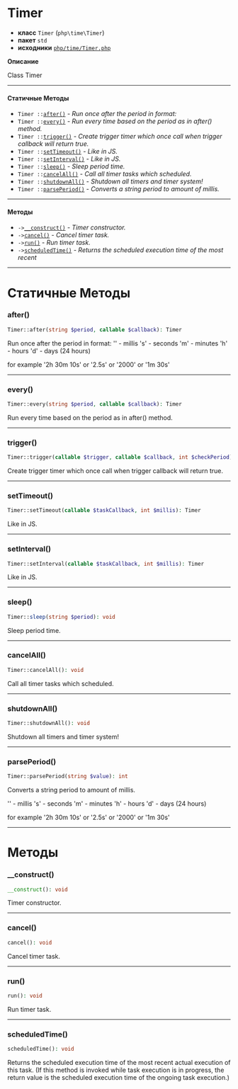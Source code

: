 # Timer

- **класс** `Timer` (`php\time\Timer`)
- **пакет** `std`
- **исходники** [`php/time/Timer.php`](./src/main/resources/JPHP-INF/sdk/php/time/Timer.php)

**Описание**

Class Timer

---

#### Статичные Методы

- `Timer ::`[`after()`](#method-after) - _Run once after the period in format:_
- `Timer ::`[`every()`](#method-every) - _Run every time based on the period as in after() method._
- `Timer ::`[`trigger()`](#method-trigger) - _Create trigger timer which once call when trigger callback will return true._
- `Timer ::`[`setTimeout()`](#method-settimeout) - _Like in JS._
- `Timer ::`[`setInterval()`](#method-setinterval) - _Like in JS._
- `Timer ::`[`sleep()`](#method-sleep) - _Sleep period time._
- `Timer ::`[`cancelAll()`](#method-cancelall) - _Call all timer tasks which scheduled._
- `Timer ::`[`shutdownAll()`](#method-shutdownall) - _Shutdown all timers and timer system!_
- `Timer ::`[`parsePeriod()`](#method-parseperiod) - _Converts a string period to amount of millis._

---

#### Методы

- `->`[`__construct()`](#method-__construct) - _Timer constructor._
- `->`[`cancel()`](#method-cancel) - _Cancel timer task._
- `->`[`run()`](#method-run) - _Run timer task._
- `->`[`scheduledTime()`](#method-scheduledtime) - _Returns the scheduled execution time of the most recent_

---
# Статичные Методы

<a name="method-after"></a>

### after()
```php
Timer::after(string $period, callable $callback): Timer
```
Run once after the period in format:
'' - millis
's' - seconds
'm' - minutes
'h' - hours
'd' - days (24 hours)

for example '2h 30m 10s' or '2.5s' or '2000' or '1m 30s'

---

<a name="method-every"></a>

### every()
```php
Timer::every(string $period, callable $callback): Timer
```
Run every time based on the period as in after() method.

---

<a name="method-trigger"></a>

### trigger()
```php
Timer::trigger(callable $trigger, callable $callback, int $checkPeriod): Timer
```
Create trigger timer which once call when trigger callback will return true.

---

<a name="method-settimeout"></a>

### setTimeout()
```php
Timer::setTimeout(callable $taskCallback, int $millis): Timer
```
Like in JS.

---

<a name="method-setinterval"></a>

### setInterval()
```php
Timer::setInterval(callable $taskCallback, int $millis): Timer
```
Like in JS.

---

<a name="method-sleep"></a>

### sleep()
```php
Timer::sleep(string $period): void
```
Sleep period time.

---

<a name="method-cancelall"></a>

### cancelAll()
```php
Timer::cancelAll(): void
```
Call all timer tasks which scheduled.

---

<a name="method-shutdownall"></a>

### shutdownAll()
```php
Timer::shutdownAll(): void
```
Shutdown all timers and timer system!

---

<a name="method-parseperiod"></a>

### parsePeriod()
```php
Timer::parsePeriod(string $value): int
```
Converts a string period to amount of millis.

'' - millis
's' - seconds
'm' - minutes
'h' - hours
'd' - days (24 hours)

for example '2h 30m 10s' or '2.5s' or '2000' or '1m 30s'

---
# Методы

<a name="method-__construct"></a>

### __construct()
```php
__construct(): void
```
Timer constructor.

---

<a name="method-cancel"></a>

### cancel()
```php
cancel(): void
```
Cancel timer task.

---

<a name="method-run"></a>

### run()
```php
run(): void
```
Run timer task.

---

<a name="method-scheduledtime"></a>

### scheduledTime()
```php
scheduledTime(): void
```
Returns the scheduled execution time of the most recent
actual execution of this task.  (If this method is invoked
while task execution is in progress, the return value is the scheduled
execution time of the ongoing task execution.)